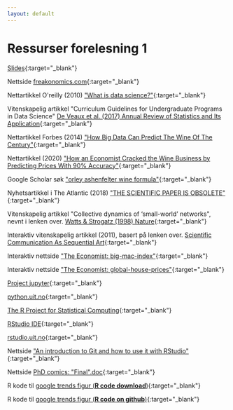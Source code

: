 ```yaml
---
layout: default
---
```


# Ressurser forelesning 1

[Slides](https://docs.google.com/presentation/d/e/2PACX-1vRy78sT6-RFbjZ-CH6v--cQZURA29pbd4aXDLQ9Gdv-Q1nXtiBWi8ApbT-L1JSyngsR6JvzWEGnACSb/pub?start=false&loop=false&delayms=5000){:target="_blank"}

Nettside [freakonomics.com](https://freakonomics.com/){:target="_blank"}

Nettartikkel O'reilly (2010) ["What is data science?"](https://www.oreilly.com/radar/what-is-data-science/){:target="_blank"}

Vitenskapelig artikkel "Curriculum Guidelines for Undergraduate Programs in Data Science" [De Veaux et al. (2017) Annual Review of Statistics and Its Application](https://www.amstat.org/asa/files/pdfs/EDU-DataScienceGuidelines.pdf){:target="_blank"}

Nettartikkel Forbes (2014) ["How Big Data Can Predict The Wine Of The Century"](https://www.forbes.com/sites/sap/2014/04/30/how-big-data-can-predict-the-wine-of-the-century/?sh=71e2583e31a9){:target="_blank"}

Nettartikkel (2020) ["How an Economist Cracked the Wine Business by Predicting Prices With 90% Accuracy"](https://entrepreneurshandbook.co/how-an-economist-cracked-the-wine-business-by-predicting-prices-with-90-accuracy-3bc996456f80){:target="_blank"}

Google Scholar søk ["orley ashenfelter wine formula"](https://scholar.google.no/scholar?q=orley+ashenfelter+wine+formula&hl=no&as_sdt=0&as_vis=1&oi=scholart){:target="_blank"}

Nyhetsartikkel i The Atlantic (2018) ["THE SCIENTIFIC PAPER IS OBSOLETE"](https://www.theatlantic.com/science/archive/2018/04/the-scientific-paper-is-obsolete/556676/){:target="_blank"}

Vitenskapelig artikkel "Collective dynamics of ‘small-world’ networks", nevnt i lenken over. [Watts & Strogatz (1998) Nature](https://www.nature.com/articles/30918){:target="_blank"}

Interaktiv vitenskapelig artikkel (2011), basert på lenken over. [Scientific Communication As Sequential Art](http://worrydream.com/ScientificCommunicationAsSequentialArt/){:target="_blank"}

Interaktiv nettside ["The Economist: big-mac-index"](https://www.economist.com/big-mac-index){:target="_blank"}

Interaktiv nettside ["The Economist: global-house-prices"](https://www.economist.com/graphic-detail/global-house-prices){:target="_blank"}

[Project jupyter](https://jupyter.org){:target="_blank"}

[python.uit.no](https://python.uit.no){:target="_blank"}

[The R Project for Statistical Computing](https://www.r-project.org/){:target="_blank"}

[RStudio IDE](https://www.rstudio.com/){:target="_blank"}

[rstudio.uit.no](https://rstudio.uit.no){:target="_blank"}

Nettside ["An introduction to Git and how to use it with RStudio"](https://r-bio.github.io/intro-git-rstudio/){:target="_blank"}

Nettside [PhD comics: "Final".doc](http://phdcomics.com/comics/archive.php?comicid=1531){:target="_blank"}

R kode til [google trends figur (**R code download**)](google_trends.R){:target="_blank"}

R kode til [google trends figur (**R code on github**)](https://github.com/uit-sok-1004-h21/emneside/blob/main/google_trends.R){:target="_blank"}
